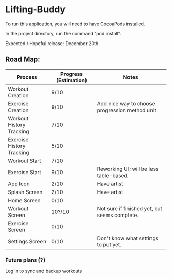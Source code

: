 # Lifting-Buddy

To run this application, you will need to have CocoaPods installed.

In the project directory, run the command "pod install".

Expected / Hopeful release: December 20th

## Road Map:

| Process                   | Progress (Estimation) | Notes                                          |
|---------------------------|-----------------------|------------------------------------------------|
| Workout Creation          | 9/10                  |                                                |
| Exercise Creation         | 9/10                  | Add nice way to choose progression method unit |
| Workout History Tracking  | 7/10                  |                                                |
| Exercise History Tracking | 5/10                  |                                                |
| Workout Start             | 7/10                  |                                                |
| Exercise Start            | 9/10                  | Reworking UI; will be less table-based.        |
| App Icon                  | 2/10                  |  Have artist                                   |
| Splash Screen             | 2/10                  |  Have artist                                   |
| Home Screen               | 0/10                  |                                                |
| Workout Screen            | 10?/10                | Not sure if finished yet, but seems complete.  |
| Exercise Screen           | 0/10                  |                                                |
| Settings Screen           | 0/10                  | Don't know what settings to put yet.           |


### Future plans (?)
Log in to sync and backup workouts

